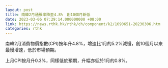 ```yaml
---
layout: post
title: 南韓2月通脹率降至4.8%　創10個月新低
date: 2023-03-06 07:29:14.000000000 +08:00
link: https://news.rthk.hk/rthk/ch/component/k2/1690651-20230306.htm
categories: rthk
---
```


南韓2月消費物價指數(CPI)按年升4.8%，增速比1月的5.2%減慢，創10個月以來最慢增速，低於市場預期。

上月CPI按月升0.3%，同樣低於預期，升幅亦低於1月的0.8%。
